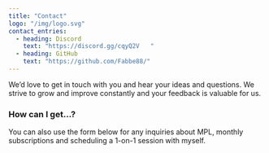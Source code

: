 ```yaml
---
title: "Contact"
logo: "/img/logo.svg"
contact_entries:
  - heading: Discord
    text: "https://discord.gg/cqyQ2V   "
  - heading: GitHub
    text: "https://github.com/Fabbe88/"
---
```


We’d love to get in touch with you and hear your ideas and
questions. We strive to grow and improve constantly and your feedback
is valuable for us.

<h3 class="f4 b lh-title mb2">How can I get…?</h3>

You can also use the form below for any inquiries about MPL, monthly subscriptions and scheduling a 1-on-1 session
with myself.
